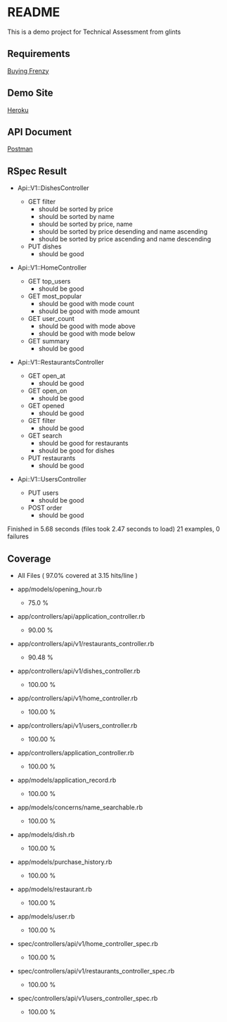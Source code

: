 # README

This is a demo project for Technical Assessment from glints

## Requirements
[Buying Frenzy](https://gist.github.com/seahyc/97b154ce5bfd4f2b6e3a3a99a7b93f69)

## Demo Site
[Heroku](https://still-depths-44807.herokuapp.com/)

## API Document
[Postman](https://github.com/redtear1115/buying_frenzy/blob/master/buying_frenzy.json)

## RSpec Result
* Api::V1::DishesController
  * GET filter
    * should be sorted by price
    * should be sorted by name
    * should be sorted by price, name
    * should be sorted by price desending and name ascending
    * should be sorted by price ascending and name descending
  * PUT dishes
    * should be good

* Api::V1::HomeController
  * GET top_users
    * should be good
  * GET most_popular
    * should be good with mode count
    * should be good with mode amount
  * GET user_count
    * should be good with mode above
    * should be good with mode below
  * GET summary
    * should be good

* Api::V1::RestaurantsController
  * GET open_at
    * should be good
  * GET open_on
    * should be good
  * GET opened
    * should be good
  * GET filter
    * should be good
  * GET search
    * should be good for restaurants
    * should be good for dishes
  * PUT restaurants
    * should be good

* Api::V1::UsersController
  * PUT users
    * should be good
  * POST order
    * should be good

Finished in 5.68 seconds (files took 2.47 seconds to load)
21 examples, 0 failures

## Coverage
* All Files ( 97.0% covered at 3.15 hits/line )

* app/models/opening_hour.rb
  * 75.0 %
* app/controllers/api/application_controller.rb
	* 90.00 %
* app/controllers/api/v1/restaurants_controller.rb
	* 90.48 %
* app/controllers/api/v1/dishes_controller.rb
	* 100.00 %
* app/controllers/api/v1/home_controller.rb
	* 100.00 %
* app/controllers/api/v1/users_controller.rb
	* 100.00 %
* app/controllers/application_controller.rb
	* 100.00 %
* app/models/application_record.rb
	* 100.00 %
* app/models/concerns/name_searchable.rb
	* 100.00 %
* app/models/dish.rb
	* 100.00 %
* app/models/purchase_history.rb
	* 100.00 %
* app/models/restaurant.rb
	* 100.00 %
* app/models/user.rb
	* 100.00 %
* spec/controllers/api/v1/home_controller_spec.rb
	* 100.00 %
* spec/controllers/api/v1/restaurants_controller_spec.rb
	* 100.00 %
* spec/controllers/api/v1/users_controller_spec.rb
	* 100.00 %
